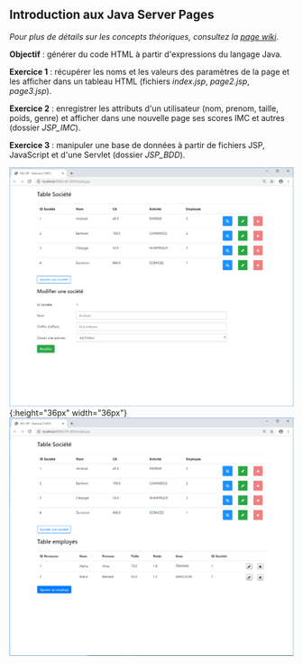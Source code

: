 ## Introduction aux Java Server Pages

*Pour plus de détails sur les concepts théoriques, consultez la <a href="https://github.com/emdeo/M2i-JSP/wiki/Introduction-aux-Java-Server-Pages">page wiki</a>.*

**Objectif** : générer du code HTML à partir d'expressions du langage Java.

**Exercice 1** : récupérer les noms et les valeurs des paramètres de la page et les afficher dans un tableau HTML (fichiers *index.jsp*, *page2.jsp*, *page3.jsp*).

**Exercice 2** : enregistrer les attributs d'un utilisateur (nom, prenom, taille, poids, genre) et afficher dans une nouvelle page ses scores IMC et autres (dossier *JSP_IMC*).

**Exercice 3** : manipuler une base de données à partir de fichiers JSP, JavaScript et d'une Servlet (dossier *JSP_BDD*).

![Maquette modifier société](https://raw.githubusercontent.com/emdeo/M2i-JSP/master/JSP_BDD/Modifier%20soci%C3%A9t%C3%A9.PNG){:height="36px" width="36px"}
![Maquette ajouter employé](https://raw.githubusercontent.com/emdeo/M2i-JSP/master/JSP_BDD/table%20employes.PNG)
